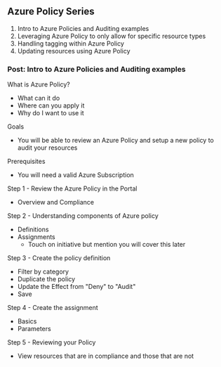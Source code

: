 ## Azure Policy Series
1. Intro to Azure Policies and Auditing examples
2. Leveraging Azure Policy to only allow for specific resource types
3. Handling tagging within Azure Policy
4. Updating resources using Azure Policy


### Post: Intro to Azure Policies and Auditing examples
What is Azure Policy?
- What can it do
- Where can you apply it
- Why do I want to use it

Goals
- You will be able to review an Azure Policy and setup a new policy to audit your resources

Prerequisites
- You will need a valid Azure Subscription

Step 1 - Review the Azure Policy in the Portal
- Overview and Compliance

Step 2 - Understanding components of Azure policy
- Definitions
- Assignments
    - Touch on initiative but mention you will cover this later

Step 3 - Create the policy definition
- Filter by category
- Duplicate the policy 
- Update the Effect from "Deny" to "Audit"
- Save

Step 4 - Create the assignment
- Basics
- Parameters

Step 5 - Reviewing your Policy
- View resources that are in compliance and those that are not
